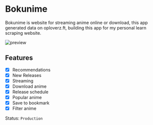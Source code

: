 # Bokunime

Bokunime is website for streaming anime online or download, this app generated data on oploverz.ft, building this app for my personal learn scraping website.

![preview](<https://raw.githubusercontent.com/saefulbarkah/bokunime/main/assets/Frame%2016%20(1).jpg>)

## Features

- [x] Recommendations
- [x] New Releases
- [x] Streaming
- [x] Download anime
- [x] Release schedule
- [x] Popular anime
- [x] Save to bookmark
- [x] Filter anime

Status: `Production`
